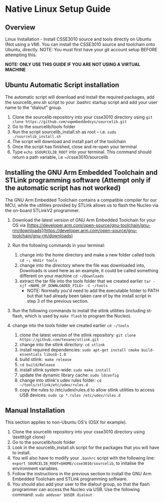 # Native Linux Setup Guide

## Overview
Linux Installation - Install CSSE3010 source and tools directly on Ubuntu (Not using a VM). You can install the CSSE3010 source and toolchain onto Ubuntu, directly. NOTE: You must first have your git account setup BEFORE attempting this.

**NOTE: ONLY USE THIS GUIDE IF YOU ARE NOT USING A VIRTUAL MACHINE**

## Ubuntu Automatic Script installation
The automatic script will download and install the required packages, add the sourcelib_env.sh script to your .bashrc startup script and add your user name to the “dialout” group.
 
1. Clone the sourcelib repository into your csse3010 directory using `git clone https://github.com/uqembeddedsys/sourcelib.git`
2. Go to the sourcelib/tools folder
3. Run the script sourcelib_install.sh as root – i.e. `sudo ./sourcelib_install.sh`
4. The script will download and install part of the toolchain
5. Once the script has finished, close and re-open your terminal 
6. Type `echo $SOURCELIB_ROOT` into your terminal. This command should return a path variable, i.e ~/csse3010/sourcelib


## Installing the GNU Arm Embedded Toolchain and STLink programming software (Attempt only if the automatic script has not worked)

The GNU Arm Embedded Toolchain contains a compatible compiler for our MCU, while the utilities provided by STLink allows us to flash the Nucleo via the on-board STLinkV2 programmer.

1. Download the latest version of GNU Arm Embedded Toolchain for your OS via [https://developer.arm.com/open-source/gnu-toolchain/gnu-rm/downloads](https://developer.arm.com/open-source/gnu-toolchain/gnu-rm/downloads)
2. Run the following commands in your terminal:
    1. change into the home directory and make a new folder called tools `cd ~; mkdir tools`
    2. change into the directory where the file was downloaded into, Downloads is used here as an example, it could be called something different on your machine `cd ~/Downloads`
    3. extract the tar file into the tools folder that we created earlier `tar -xjf <NAME_OF_DOWNLOADED_FILE> -C ~/tools`
        * NOTE: Normally you'd need to add the executable folder to PATH but that had already been taken care of by the install script in step 3 of the previous section.

3. Run the following commands to install the stlink utilities (including st-flash, which is used by `make flash` to program the Nucleo).


4. change into the tools folder we created earlier `cd ~/tools`
    1. clone the latest version of the stlink repository: `git clone https://github.com/texane/stlink.git`
    2. change into the stlink directory: `cd stlink`
    3. install required dependencies: `sudo apt-get install cmake build-essentials libusb-1.0`
    4. build stlink:` make release`
    5. `cd build/Release` 
    6. install stlink system-wide: `sudo make install`
    7. update the dynamic library cache: `sudo ldconfig`
    8. change into stlink's udev rules folder: `cd ~/tools/stlink/etc/udev/rules.d`
    9. copy the rules to /etc/udev/rules.d to allow stlink utilities to access USB devices: `sudo cp *.rules /etc/udev/rules.d`


## Manual Installation
This section applies to non-Ubuntu OS's (OSX for example).

1. Clone the sourcelib repository into your csse3010 directory using \texttt{git clone}
2. Go to the sourcelib/tools folder
3. Look in the sourcelib\_install.sh script for the packages that you will have to install.
4. You will also have to modify your `.bashrc` script with the following line: `export SOURCELIB_ROOT=$HOME/csse3010/sourcelib`, to initalise the environment variables.
5. Follow the instructions in the previous section to install the GNU Arm Embedded Toolchain and STLink programming software.
6. You should also add your user to the dialout group, so that the flash programmer can access the Nucleo via USB. Use the following command: `sudo adduser $USER dialout`

